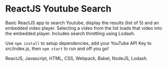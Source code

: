 # ReactJS Youtube Search
Basic ReactJS app to search Youtube, display the results (list of 5) and an embedded video player. Selecting a video from the list loads that video into the embedded player. Includes search throttling using Lodash.

Use ```npm install``` to setup dependencies, add your YouTube API Key to src/index.js, then ```npm start``` to run and off you go!


ReactJS, Javascript, HTML, CSS, Webpack, Babel, NodeJS, Lodash.
